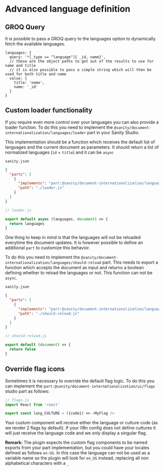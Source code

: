 # Advanced language definition

## GROQ Query

It is possible to pass a GROQ query to the languages option to dynamically fetch the available languages.

```groq
languages: {
  query: '*[_type == "language"]{ _id, name}',
  // these are the object paths to get out of the results to use for name and title
  // it is also possible to pass a simple string which will then be used for both title and name
  value: {
    title: 'name',
    name: '_id'
  }
}
```

## Custom loader functionality

If you require even more control over your languages you can also provide a loader function. To do this you need to implement the `@sanity/document-internationalization/languages/loader` part in your Sanity Studio.

This implementation should be a function which receives the default list of languages and the current document as parameters. It should return a list of normalized languages (`id` + `title`) and it can be `async`

`sanity.json`

```json
{
  "parts": [
    {
      "implements": "part:@sanity/document-internationalization/languages/loader",
      "path": "./loader.js"
    }
  ]
}
```

```js
// loader.js

export default async (languages, document) => {
  return languages
}
```

One thing to keep in mind is that the languages will not be reloaded everytime the document updates. It is however possible to define an additional `part` to customize this behavior.

To do this you need to implement the `@sanity/document-internationalization/languages/should-reload` part. This needs to export a function which accepts the document as input and returns a boolean defining whether to reload the languages or not. This function can not be `async`.

`sanity.json`

```json
{
  "parts": [
    {
      "implements": "part:@sanity/document-internationalization/languages/should-reload",
      "path": "./should-reload.js"
    }
  ]
}
```

```js
// should-reload.js

export default (document) => {
  return false
}
```

## Override flag icons

Sometimes it is necessary to override the default flag logic. To do this you can implement the `part:@sanity/document-internationalization/ui/flags` studio part as follows:

```js
// flags.js
import React from 'react'

export const lang_CULTURE = ({code}) => <MyFlag />
```

Your custom component will receive either the language or culture code (as we render 2 flags by default). If your i18n config does not define cultures it will just receive the language code and we only display a singular flag.

**Remark:** The plugin expects the custom flag components to be named exports from your part implementation, but you could have your locales defined as follows `en-US`. In this case the language can not be used as a variable name so the plugin will look for `en_US` instead, replacing all non alphabetical characters with a `_`
